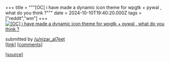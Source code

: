 +++
title = """[OC] i have made a dynamic icon theme for wpgtk + pywal , what do you think ?"""
date = 2024-10-10T19:40:20.000Z
tags = ["reddit","wm"]
+++
[![[OC] i have made a dynamic icon theme for wpgtk + pywal , what do you think ? ](https://preview.redd.it/h7tghwbjeztd1.png?width=640&crop=smart&auto=webp&s=40c928584e2d33a08676d7b65a5b818e00fde6f0 "[OC] i have made a dynamic icon theme for wpgtk + pywal , what do you think ? ")](https://www.reddit.com/r/unixporn/comments/1g0r9ab/oc_i_have_made_a_dynamic_icon_theme_for_wpgtk/)

submitted by [/u/nizar\_al7eet](https://www.reddit.com/user/nizar_al7eet)  
[\[link\]](https://i.redd.it/h7tghwbjeztd1.png) [\[comments\]](https://www.reddit.com/r/unixporn/comments/1g0r9ab/oc_i_have_made_a_dynamic_icon_theme_for_wpgtk/)

[[source]](https://www.reddit.com/r/unixporn/comments/1g0r9ab/oc_i_have_made_a_dynamic_icon_theme_for_wpgtk/)
